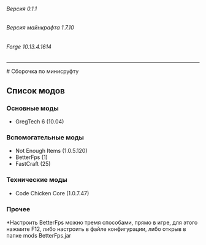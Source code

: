 ###### Версия 0.1.1
###### Версия майнкрафта 1.7.10
###### Forge 10.13.4.1614
<hr>
# Сборочка по минисруфту 


## Список модов 

### Основные моды
* GregTeсh 6 (10.04)


### Вспомогательные моды
* Not Enough Items (1.0.5.120)
* BetterFps (1)
* FastCraft (25)

### Технические моды
* Code Chicken Core (1.0.7.47)

### Прочее

*Настроить BetterFps можно тремя способами, прямо в игре, для этого нажмите F12, либо настроить в файле конфигурации, либо открыв в папке mods BetterFps.jar
